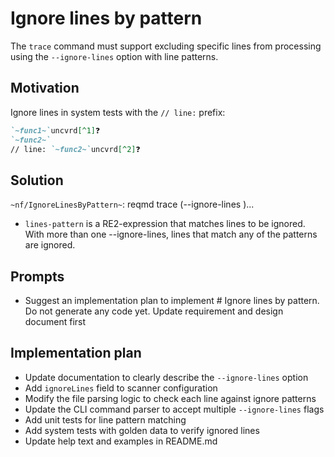 # Ignore lines by pattern

The `trace` command must support excluding specific lines from processing using the `--ignore-lines` option with line patterns.

## Motivation

Ignore lines in system tests with the `// line:` prefix:

```markdown
`~func1~`uncvrd[^1]❓
`~func2~`
// line: `~func2~`uncvrd[^2]❓
```

## Solution

`~nf/IgnoreLinesByPattern~`: reqmd trace (--ignore-lines <lines-pattern>)...

- `lines-pattern` is a RE2-expression that matches lines to be ignored. With more than one --ignore-lines, lines that match any of the patterns are ignored.

## Prompts

- Suggest an implementation plan to implement # Ignore lines by pattern. Do not generate any code yet. Update requirement and design document first

## Implementation plan

- Update documentation to clearly describe the `--ignore-lines` option
- Add `ignoreLines` field to scanner configuration
- Modify the file parsing logic to check each line against ignore patterns
- Update the CLI command parser to accept multiple `--ignore-lines` flags
- Add unit tests for line pattern matching
- Add system tests with golden data to verify ignored lines
- Update help text and examples in README.md
